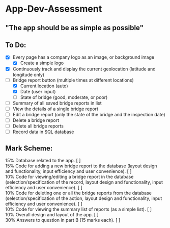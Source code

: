 # App-Dev-Assessment

## "The app should be as simple as possible"

## To Do:
- [x] Every page has a company logo as an image, or background image
  - [x] Create a simple logo
- [x] Continuously track and display the current geolocation (latitude and longitude only)
- [ ] Bridge report button (multiple times at different locations)
  - [x] Current location (auto)
  - [x] Date (user input)
  - [ ] State of bridge (good, moderate, or poor)
- [ ] Summary of all saved bridge reports in list
- [ ] View the details of a single bridge report
- [ ] Edit a bridge report (only the state of the bridge and the inspection date)
- [ ] Delete a bridge report
- [ ] Delete all bridge reports
- [ ] Record data in SQL database

## Mark Scheme:
15% Database related to the app. [ ]<br>
15% Code for adding a new bridge report to the database (layout design and functionality, input efficiency and user convenience). [ ]<br>
10% Code for viewing/editing a bridge report in the database (selection/specification of the record, layout design and functionality, input efficiency and user convenience). [ ]<br>
10% Code for deleting one or all the bridge reports from the database (selection/specification of the action, layout design and functionality, input efficiency and user convenience). [ ]<br>
10% Code for viewing the summary list of reports (as a simple list). [ ]<br>
10% Overall design and layout of the app. [ ]<br>
30% Answers to question in part B (15 marks each). [ ]<br>
